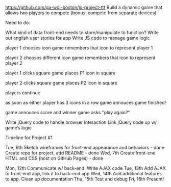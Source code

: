https://github.com/ga-wdi-boston/js-project-ttt
Build a dynamic game that allows two players to compete (bonus: compete from separate devices)


Need to do:

What kind of data front-end needs to store/manipulate to function?
Write out english user stories for app
Write JS code to manage game logic

  player 1 chooses icon
  game remembers that icon to represent player 1

  player 2 chooses different icon
  game remembers that icon to represent player 2

  player 1 clicks square
  game places P1 icon in square

  player 2 clicks square
  game places P2 icon in square

  players continue

  as soon as either player has 3 icons in a row
  game annouces game finished!

  game annouces score and winner
  game asks "play again?"


Write jQuery code to handle browser interaction
Link jQuery code up w/ game’s logic


Timeline for Project #1

Tue, 6th  Sketch wireframes for front-end appearance and behaviors - done
          Create repo for project, add README - done
Wed, 7th  Create front-end HTML and CSS (host on GitHub Pages) - done

Mon, 12th Communicate w/ back-end.  Write AJAX code
Tue, 13th Add AJAX to front-end app, link it to back-end app
Wed, 14th Add additional features to app.  Clean up documentation
Thu, 15th Test and debug
Fri, 16th Present!
